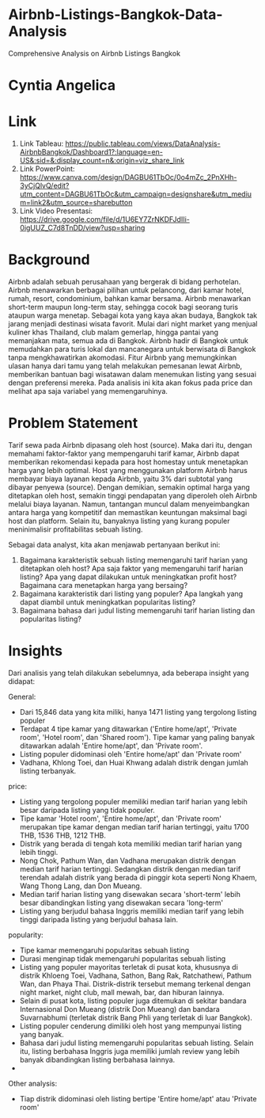 # Airbnb-Listings-Bangkok-Data-Analysis
Comprehensive Analysis on Airbnb Listings Bangkok

# Cyntia Angelica

# Link
1. Link Tableau: https://public.tableau.com/views/DataAnalysis-AirbnbBangkok/Dashboard1?:language=en-US&:sid=&:display_count=n&:origin=viz_share_link
2. Link PowerPoint: https://www.canva.com/design/DAGBU61TbOc/0o4mZc_2PnXHh-3yCjQlvQ/edit?utm_content=DAGBU61TbOc&utm_campaign=designshare&utm_medium=link2&utm_source=sharebutton
3. Link Video Presentasi: https://drive.google.com/file/d/1U6EY7ZrNKDFJdIIi-0igUUZ_C7d8TnDD/view?usp=sharing

# Background
Airbnb adalah sebuah perusahaan yang bergerak di bidang perhotelan. Airbnb menawarkan berbagai pilihan untuk pelancong, dari kamar hotel, rumah, resort, condominium, bahkan kamar bersama. Airbnb menawarkan short-term maupun long-term stay, sehingga cocok bagi seorang turis ataupun warga menetap.
Sebagai kota yang kaya akan budaya, Bangkok tak jarang menjadi destinasi wisata favorit. Mulai dari night market yang menjual kuliner khas Thailand, club malam gemerlap, hingga pantai yang memanjakan mata, semua ada di Bangkok.
Airbnb hadir di Bangkok untuk memudahkan para turis lokal dan mancanegara untuk berwisata di Bangkok tanpa mengkhawatirkan akomodasi. Fitur Airbnb yang memungkinkan ulasan hanya dari tamu yang telah melakukan pemesanan lewat Airbnb, memberikan bantuan bagi wisatawan dalam menemukan listing yang sesuai dengan preferensi mereka.
Pada analisis ini kita akan fokus pada price dan melihat apa saja variabel yang memengaruhinya.

# Problem Statement
Tarif sewa pada Airbnb dipasang oleh host (source). Maka dari itu, dengan memahami faktor-faktor yang mempengaruhi tarif kamar, Airbnb dapat memberikan rekomendasi kepada para host homestay untuk menetapkan harga yang lebih optimal. Host yang menggunakan platform Airbnb harus membayar biaya layanan kepada Airbnb, yaitu 3% dari subtotal yang dibayar penyewa (source). Dengan demikian, semakin optimal harga yang ditetapkan oleh host, semakin tinggi pendapatan yang diperoleh oleh Airbnb melalui biaya layanan. Namun, tantangan muncul dalam menyeimbangkan antara harga yang kompetitif dan memastikan keuntungan maksimal bagi host dan platform. Selain itu, banyaknya listing yang kurang populer meninimalisir profitabilitas sebuah listing.

Sebagai data analyst, kita akan menjawab pertanyaan berikut ini:

1. Bagaimana karakteristik sebuah listing memengaruhi tarif harian yang ditetapkan oleh host? Apa saja faktor yang memengaruhi tarif harian listing? Apa yang dapat dilakukan untuk meningkatkan profit host? Bagaimana cara menetapkan harga yang bersaing?
2. Bagaimana karakteristik dari listing yang populer? Apa langkah yang dapat diambil untuk meningkatkan popularitas listing?
3. Bagaimana bahasa dari judul listing memengaruhi tarif harian listing dan popularitas listing?

# Insights
Dari analisis yang telah dilakukan sebelumnya, ada beberapa insight yang didapat:

General:

- Dari 15,846 data yang kita miliki, hanya 1471 listing yang tergolong listing populer
- Terdapat 4 tipe kamar yang ditawarkan ('Entire home/apt', 'Private room', 'Hotel room', dan 'Shared room'). Tipe kamar yang paling banyak ditawarkan adalah 'Entire home/apt', dan 'Private room'.
- Listing populer didominasi oleh 'Entire home/apt' dan 'Private room'
- Vadhana, Khlong Toei, dan Huai Khwang adalah distrik dengan jumlah listing terbanyak.

price:

- Listing yang tergolong populer memiliki median tarif harian yang lebih besar daripada listing yang tidak populer.
- Tipe kamar 'Hotel room', 'Entire home/apt', dan 'Private room' merupakan tipe kamar dengan median tarif harian tertinggi, yaitu 1700 THB, 1536 THB, 1212 THB.
- Distrik yang berada di tengah kota memiliki median tarif harian yang lebih tinggi.
- Nong Chok, Pathum Wan, dan Vadhana merupakan distrik dengan median tarif harian tertinggi. Sedangkan distrik dengan median tarif terendah adalah distrik yang berada di pinggir kota seperti Nong Khaem, Wang Thong Lang, dan Don Mueang.
- Median tarif harian listing yang disewakan secara 'short-term' lebih besar dibandingkan listing yang disewakan secara 'long-term'
- Listing yang berjudul bahasa Inggris memiliki median tarif yang lebih tinggi daripada listing yang berjudul bahasa lain.

popularity:

- Tipe kamar memengaruhi popularitas sebuah listing
- Durasi menginap tidak memengaruhi popularitas sebuah listing
- Listing yang populer mayoritas terletak di pusat kota, khususnya di distrik Khloeng Toei, Vadhana, Sathon, Bang Rak, Ratchathewi, Pathum Wan, dan Phaya Thai. Distrik-distrik tersebut memang terkenal dengan night market, night club, mall mewah, bar, dan hiburan lainnya.
- Selain di pusat kota, listing populer juga ditemukan di sekitar bandara Internasional Don Mueang (distrik Don Mueang) dan bandara Suvarnabhumi (terletak distrik Bang Phli yang terletak di luar Bangkok).
- Listing populer cenderung dimiliki oleh host yang mempunyai listing yang banyak.
- Bahasa dari judul listing memengaruhi popularitas sebuah listing. Selain itu, listing berbahasa Inggris juga memiliki jumlah review yang lebih banyak dibandingkan listing berbahasa lainnya.
- 
Other analysis:

- Tiap distrik didominasi oleh listing bertipe 'Entire home/apt' atau 'Private room'
